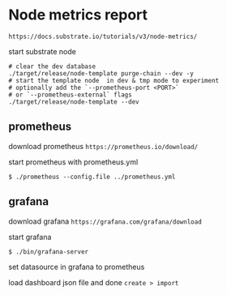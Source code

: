 # Node metrics report 

`https://docs.substrate.io/tutorials/v3/node-metrics/`

start substrate node
```shell
# clear the dev database
./target/release/node-template purge-chain --dev -y
# start the template node  in dev & tmp mode to experiment
# optionally add the `--prometheus-port <PORT>`
# or `--prometheus-external` flags
./target/release/node-template --dev
```

## prometheus
download prometheus
`https://prometheus.io/download/`

start prometheus with prometheus.yml
```shell
$ ./prometheus --config.file ../prometheus.yml
```

## grafana

download grafana
`https://grafana.com/grafana/download`

start grafana
```shell
$ ./bin/grafana-server
```

set datasource in grafana to prometheus

load dashboard json file and done
`create > import`